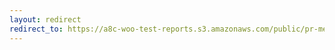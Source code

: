 ```yaml
---
layout: redirect
redirect_to: https://a8c-woo-test-reports.s3.amazonaws.com/public/pr-merge/40963/e2e/index.html
---
```


